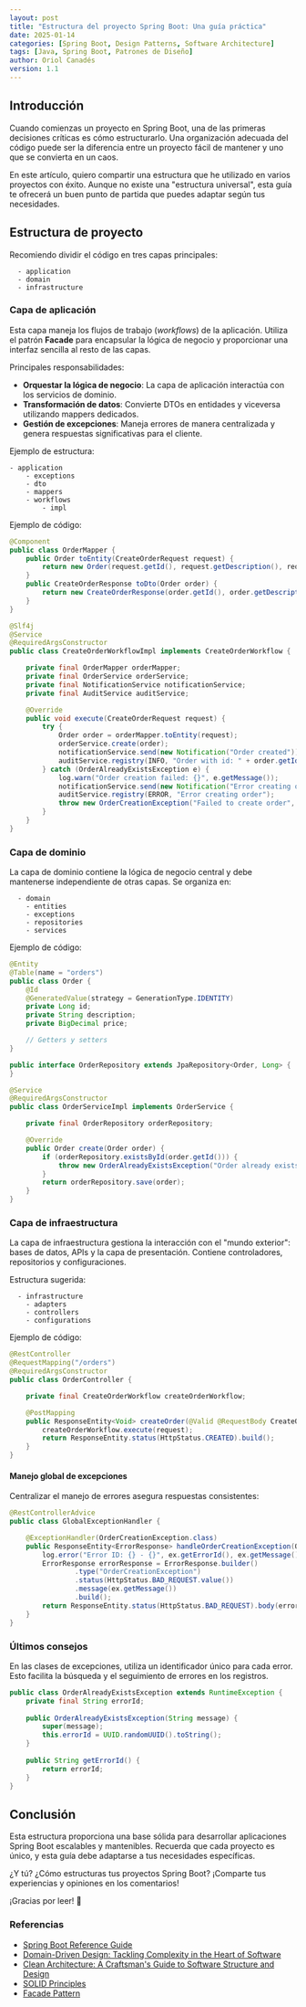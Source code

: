 ```yaml
---
layout: post
title: "Estructura del proyecto Spring Boot: Una guía práctica"
date: 2025-01-14
categories: [Spring Boot, Design Patterns, Software Architecture]
tags: [Java, Spring Boot, Patrones de Diseño]
author: Oriol Canadés
version: 1.1
---
```


## Introducción

Cuando comienzas un proyecto en Spring Boot, una de las primeras decisiones críticas es cómo estructurarlo. 
Una organización adecuada del código puede ser la diferencia entre un proyecto fácil de mantener y uno que se convierta en un caos.

En este artículo, quiero compartir una estructura que he utilizado en varios proyectos con éxito. 
Aunque no existe una "estructura universal", esta guía te ofrecerá un buen punto de partida que puedes adaptar según tus necesidades.

## Estructura de proyecto

Recomiendo dividir el código en tres capas principales:
```text
  - application
  - domain
  - infrastructure
```

### Capa de aplicación

Esta capa maneja los flujos de trabajo (_workflows_) de la aplicación. Utiliza el patrón **Facade** para encapsular la lógica de negocio y proporcionar una interfaz sencilla al resto de las capas.

Principales responsabilidades:
- **Orquestar la lógica de negocio**: La capa de aplicación interactúa con los servicios de dominio.
- **Transformación de datos**: Convierte DTOs en entidades y viceversa utilizando mappers dedicados.
- **Gestión de excepciones**: Maneja errores de manera centralizada y genera respuestas significativas para el cliente.

Ejemplo de estructura:
```text
- application
    - exceptions
    - dto
    - mappers
    - workflows
        - impl
```

Ejemplo de código:
```java
@Component
public class OrderMapper {
    public Order toEntity(CreateOrderRequest request) {
        return new Order(request.getId(), request.getDescription(), request.getPrice());
    }
    public CreateOrderResponse toDto(Order order) {
        return new CreateOrderResponse(order.getId(), order.getDescription(), order.getPrice());
    }
}
```

```java
@Slf4j
@Service
@RequiredArgsConstructor
public class CreateOrderWorkflowImpl implements CreateOrderWorkflow {

    private final OrderMapper orderMapper;
    private final OrderService orderService;
    private final NotificationService notificationService;
    private final AuditService auditService;

    @Override
    public void execute(CreateOrderRequest request) {
        try {
            Order order = orderMapper.toEntity(request);
            orderService.create(order);
            notificationService.send(new Notification("Order created"));
            auditService.registry(INFO, "Order with id: " + order.getId() + " was created successfully");
        } catch (OrderAlreadyExistsException e) {
            log.warn("Order creation failed: {}", e.getMessage());
            notificationService.send(new Notification("Error creating order"));
            auditService.registry(ERROR, "Error creating order");
            throw new OrderCreationException("Failed to create order", e);
        }
    }
}
```

### Capa de dominio

La capa de dominio contiene la lógica de negocio central y debe mantenerse independiente de otras capas. Se organiza en:
```text
  - domain
    - entities
    - exceptions
    - repositories
    - services
```

Ejemplo de código:

```java
@Entity
@Table(name = "orders")
public class Order {
    @Id
    @GeneratedValue(strategy = GenerationType.IDENTITY)
    private Long id;
    private String description;
    private BigDecimal price;

    // Getters y setters
}
```

```java
public interface OrderRepository extends JpaRepository<Order, Long> {
}
```

```java
@Service
@RequiredArgsConstructor
public class OrderServiceImpl implements OrderService {

    private final OrderRepository orderRepository;

    @Override
    public Order create(Order order) {
        if (orderRepository.existsById(order.getId())) {
            throw new OrderAlreadyExistsException("Order already exists with ID: " + order.getId());
        }
        return orderRepository.save(order);
    }
}
```

### Capa de infraestructura

La capa de infraestructura gestiona la interacción con el "mundo exterior": bases de datos, APIs y la capa de presentación. Contiene controladores, repositorios y configuraciones.

Estructura sugerida:
```text
  - infrastructure
    - adapters
    - controllers
    - configurations
```

Ejemplo de código:

```java
@RestController
@RequestMapping("/orders")
@RequiredArgsConstructor
public class OrderController {

    private final CreateOrderWorkflow createOrderWorkflow;

    @PostMapping
    public ResponseEntity<Void> createOrder(@Valid @RequestBody CreateOrderRequest request) {
        createOrderWorkflow.execute(request);
        return ResponseEntity.status(HttpStatus.CREATED).build();
    }
}
```

#### Manejo global de excepciones

Centralizar el manejo de errores asegura respuestas consistentes:

```java
@RestControllerAdvice
public class GlobalExceptionHandler {

    @ExceptionHandler(OrderCreationException.class)
    public ResponseEntity<ErrorResponse> handleOrderCreationException(OrderCreationException ex) {
        log.error("Error ID: {} - {}", ex.getErrorId(), ex.getMessage());
        ErrorResponse errorResponse = ErrorResponse.builder()
                .type("OrderCreationException")
                .status(HttpStatus.BAD_REQUEST.value())
                .message(ex.getMessage())
                .build();
        return ResponseEntity.status(HttpStatus.BAD_REQUEST).body(errorResponse);
    }
}
```

### Últimos consejos

En las clases de excepciones, utiliza un identificador único para cada error. 
Esto facilita la búsqueda y el seguimiento de errores en los registros.

```java
public class OrderAlreadyExistsException extends RuntimeException {
    private final String errorId;
    
    public OrderAlreadyExistsException(String message) {
        super(message);
        this.errorId = UUID.randomUUID().toString();
    }
    
    public String getErrorId() {
        return errorId;
    }
}
```

## Conclusión

Esta estructura proporciona una base sólida para desarrollar aplicaciones Spring Boot escalables y mantenibles. Recuerda que cada proyecto es único, y esta guía debe adaptarse a tus necesidades específicas.

¿Y tú? ¿Cómo estructuras tus proyectos Spring Boot? ¡Comparte tus experiencias y opiniones en los comentarios!

¡Gracias por leer! 🚀

### Referencias
- [Spring Boot Reference Guide](https://docs.spring.io/spring-boot/docs/current/reference/htmlsingle/)
- [Domain-Driven Design: Tackling Complexity in the Heart of Software](https://www.oreilly.com/library/view/domain-driven-design-tackling/0321125215/)
- [Clean Architecture: A Craftsman's Guide to Software Structure and Design](https://www.oreilly.com/library/view/clean-architecture-a/9780134494272/)
- [SOLID Principles](https://en.wikipedia.org/wiki/SOLID)
- [Facade Pattern](https://refactoring.guru/design-patterns/facade)

